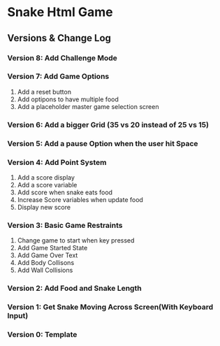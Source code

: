 # Snake Html Game

## Versions & Change Log

### Version 8: Add Challenge Mode

### Version 7: Add Game Options

1. Add a reset button
2. Add optipons to have multiple food
3. Add a placeholder master game selection screen

### Version 6: Add a bigger Grid (35 vs 20 instead of 25 vs 15)

### Version 5: Add a pause Option when the user hit Space

### Version 4: Add Point System

1. Add a score display
2. Add a score variable
3. Add score when snake eats food
4. Increase Score variables when update food
5. Display new score

### Version 3: Basic Game Restraints

1. Change game to start when key pressed
2. Add Game Started State
3. Add Game Over Text
4. Add Body Collisons
5. Add Wall Collisions

### Version 2: Add Food and Snake Length

### Version 1: Get Snake Moving Across Screen(With Keyboard Input)

### Version 0: Template
